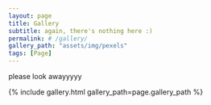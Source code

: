 ```yaml
---
layout: page
title: Gallery
subtitle: again, there's nothing here :)
permalink: # /gallery/
gallery_path: "assets/img/pexels"
tags: [Page]
---
```


please look awayyyyy

{% include gallery.html gallery_path=page.gallery_path %}
